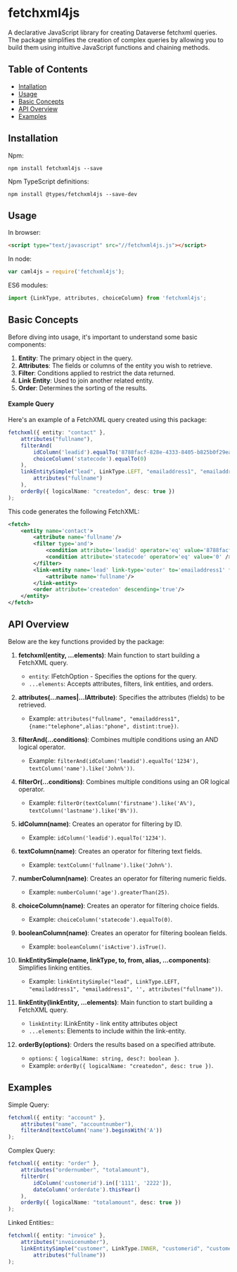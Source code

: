 # fetchxml4js
A declarative JavaScript library for creating Dataverse fetchxml queries. The package simplifies the creation of complex queries by allowing you to build them using intuitive JavaScript functions and chaining methods.

## Table of Contents

- [Intallation](#installation)
- [Usage](#usage)
- [Basic Concepts](#basic-concepts)
- [API Overview](#api-overview)
- [Examples](#examples)

## Installation
Npm:
```
npm install fetchxml4js --save
```

Npm TypeScript definitions:
```
npm install @types/fetchxml4js --save-dev
```
## Usage

In browser:

```html
<script type="text/javascript" src="//fetchxml4js.js"></script>
```

In node:

```js
var caml4js = require('fetchxml4js');
```

ES6 modules:
```js
import {LinkType, attributes, choiceColumn} from 'fetchxml4js';
```

## Basic Concepts

Before diving into usage, it's important to understand some basic components:

1.  **Entity**: The primary object in the query.
2.  **Attributes**: The fields or columns of the entity you wish to retrieve.
3.  **Filter**: Conditions applied to restrict the data returned.
4.  **Link Entity**: Used to join another related entity.
5.  **Order**: Determines the sorting of the results.

#### Example Query

Here's an example of a FetchXML query created using this package:

```typescript
fetchxml({ entity: "contact" },
    attributes("fullname"),
    filterAnd(
        idColumn('leadid').equalTo('8788facf-828e-4333-8405-b825b0f29ea0'),
        choiceColumn('statecode').equalTo(0)
    ),
    linkEntitySimple("lead", LinkType.LEFT, "emailaddress1", "emailaddress1", '',       
        attributes("fullname")
    ),
    orderBy({ logicalName: "createdon", desc: true })
);
```
This code generates the following FetchXML:

```xml
<fetch>
    <entity name='contact'>
        <attribute name='fullname'/>
        <filter type='and'>
            <condition attribute='leadid' operator='eq' value='8788facf-828e-4333-8405-b825b0f29ea0' />
            <condition attribute='statecode' operator='eq' value='0' />
        </filter>
        <link-entity name='lead' link-type='outer' to='emailaddress1' from='emailaddress1'>
            <attribute name='fullname'/>
        </link-entity>
        <order attribute='createdon' descending='true'/>
    </entity>
</fetch>
```

## API Overview

Below are the key functions provided by the package:

1.  **fetchxml(entity, ...elements)**: Main function to start building a FetchXML query.

    -   `entity`: IFetchOption - Specifies the options for the query.
    -   `...elements`: Accepts attributes, filters, link entities, and orders.
2.  **attributes(...names|...IAttribute)**: Specifies the attributes (fields) to be retrieved.

    -   Example: `attributes("fullname", "emailaddress1",{name:"telephone",alias:"phone", distint:true})`.
3.  **filterAnd(...conditions)**: Combines multiple conditions using an AND logical operator.

    -   Example: `filterAnd(idColumn('leadid').equalTo('1234'), textColumn('name').like('John%'))`.
4.  **filterOr(...conditions)**: Combines multiple conditions using an OR logical operator.

    -   Example: `filterOr(textColumn('firstname').like('A%'), textColumn('lastname').like('B%'))`.
5.  **idColumn(name)**: Creates an operator for filtering by ID.

    -   Example: `idColumn('leadid').equalTo('1234')`.
6.  **textColumn(name)**: Creates an operator for filtering text fields.

    -   Example: `textColumn('fullname').like('John%')`.
7.  **numberColumn(name)**: Creates an operator for filtering numeric fields.

    -   Example: `numberColumn('age').greaterThan(25)`.
8.  **choiceColumn(name)**: Creates an operator for filtering choice fields.

    -   Example: `choiceColumn('statecode').equalTo(0)`.
9.  **booleanColumn(name)**: Creates an operator for filtering boolean fields.

    -   Example: `booleanColumn('isActive').isTrue()`.
10. **linkEntitySimple(name, linkType, to, from, alias, ...components)**: Simplifies linking entities.

    -   Example: `linkEntitySimple("lead", LinkType.LEFT, "emailaddress1", "emailaddress1", '', attributes("fullname"))`.

11. **linkEntity(linkEntity, ...elements)**: Main function to start building a FetchXML query.

    -   `linkEntity`: ILinkEntity - link entity attributes object
    -   `...elements`: Elements to include within the link-entity.

12. **orderBy(options)**: Orders the results based on a specified attribute.

    -   `options`: `{ logicalName: string, desc?: boolean }`.
    -   Example: `orderBy({ logicalName: "createdon", desc: true })`.


## Examples
Simple Query:

```typescript
fetchxml({ entity: "account" },
    attributes("name", "accountnumber"),
    filterAnd(textColumn('name').beginsWith('A'))
);
```

Complex Query:

```typescript
fetchxml({ entity: "order" },
    attributes("ordernumber", "totalamount"),
    filterOr(
        idColumn('customerid').in(['1111', '2222']),
        dateColumn('orderdate').thisYear()
    ),
    orderBy({ logicalName: "totalamount", desc: true })
);

```
Linked Entities::

```typescript
fetchxml({ entity: "invoice" },
    attributes("invoicenumber"),
    linkEntitySimple("customer", LinkType.INNER, "customerid", "customerid", 'cust',
        attributes("fullname"))
);
```
